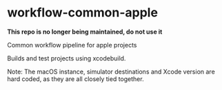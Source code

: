 # workflow-common-apple

**This repo is no longer being maintained, do not use it**

Common workflow pipeline for apple projects

Builds and test projects using xcodebuild.

Note: The macOS instance, simulator destinations and Xcode version are hard coded, as they are all closely tied together. 
